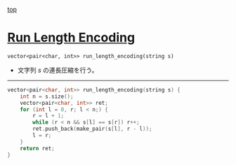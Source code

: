 [top](../README.md)

# [Run Length Encoding](./rle.cpp)

`vector<pair<char, int>> run_length_encoding(string s)`
- 文字列 $s$ の連長圧縮を行う。

---

```cpp
vector<pair<char, int>> run_length_encoding(string s) {
    int n = s.size();
    vector<pair<char, int>> ret;
    for (int l = 0, r; l < n;) {
        r = l + 1;
        while (r < n && s[l] == s[r]) r++;
        ret.push_back(make_pair(s[l], r - l));
        l = r;
    }
    return ret;
}
```